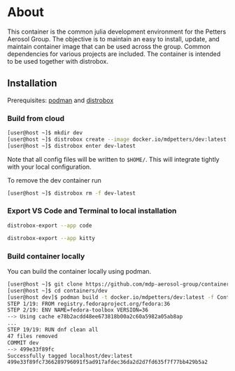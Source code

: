 # About

This container is the common julia development environment for the Petters Aerosol Group. 
The objective is to maintain an easy to install, update, and maintain container image
that can be used across the group. Common dependencies for various projects are included.
The container is intended to be used together with distrobox.


## Installation

Prerequisites: [podman](https://podman.io/) and [distrobox](https://github.com/89luca89/distrobox)

### Build from cloud

```bash
[user@host ~]$ mkdir dev
[user@host ~]$ distrobox create --image docker.io/mdpetters/dev:latest 
[user@host ~]$ distrobox enter dev-latest
```

Note that all config files will be written to ```$HOME/```. This will integrate tightly with your local configuration.

To remove the dev container run


```bash
[user@host ~]$ distrobox rm -f dev-latest
```

### Export VS Code and Terminal to local installation

```bash
distrobox-export --app code
```

```bash
distrobox-export --app kitty
```


### Build container locally
You can build the container locally using podman. 

```bash
[user@host ~]$ git clone https://github.com/mdp-aerosol-group/containers.git 
[user@host ~]$ cd containers/dev
[user@host dev]$ podman build -t docker.io/mdpetters/dev:latest -f Containerfile
STEP 1/19: FROM registry.fedoraproject.org/fedora:36
STEP 2/19: ENV NAME=fedora-toolbox VERSION=36
--> Using cache e78b2acdd48ee673818b00a2c60a5982a05ab8ap
...
STEP 19/19: RUN dnf clean all
47 files removed
COMMIT dev
--> 499e33f89fc
Successfully tagged localhost/dev:latest
499e33f89fc7366289796091f5ad917afdec36da2d2d7fd635f7f77bb429b5a2
```

